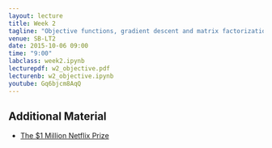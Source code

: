 ```yaml
---
layout: lecture
title: Week 2
tagline: "Objective functions, gradient descent and matrix factorization"
venue: SB-LT2
date: 2015-10-06 09:00
time: "9:00"
labclass: week2.ipynb
lecturepdf: w2_objective.pdf
lecturenb: w2_objective.ipynb
youtube: Gq6bjcm8AqQ
---
```



Additional Material
-------------------

-   [The \$1 Million Netflix Prize](http://www.netflixprize.com/)

